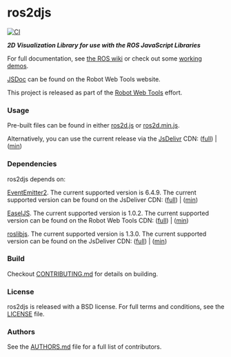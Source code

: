 # ros2djs

[![CI](https://github.com/RobotWebTools/ros2djs/actions/workflows/main.yml/badge.svg)](https://github.com/RobotWebTools/ros2djs/actions/workflows/main.yml)

***2D Visualization Library for use with the ROS JavaScript Libraries***

For full documentation, see [the ROS wiki](http://ros.org/wiki/ros2djs) or check out some [working demos](http://robotwebtools.org/).

[JSDoc](http://robotwebtools.org/ros2djs) can be found on the Robot Web Tools website.

This project is released as part of the [Robot Web Tools](http://robotwebtools.org/) effort.

### Usage

Pre-built files can be found in either [ros2d.js](build/ros2d.js) or [ros2d.min.js](build/ros2d.min.js).

Alternatively, you can use the current release via the [JsDelivr](https://www.jsdelivr.com/) CDN: ([full](https://cdn.jsdelivr.net/npm/ros2d@0/build/ros2d.js)) | ([min](https://cdn.jsdelivr.net/npm/ros2d@0/build/ros2d.min.js))

### Dependencies

ros2djs depends on:

[EventEmitter2](https://github.com/hij1nx/EventEmitter2). The current supported version is 6.4.9. The current supported version can be found on the JsDeliver CDN: ([full](https://cdn.jsdelivr.net/npm/eventemitter2@6/lib/eventemitter2.js)) | ([min](https://cdn.jsdelivr.net/npm/eventemitter2@6/lib/eventemitter2.min.js))

[EaselJS](https://github.com/CreateJS/EaselJS/). The current supported version is 1.0.2. The current supported version can be found on the Robot Web Tools CDN: ([full](https://cdn.jsdelivr.net/npm/easeljs@1/lib/easeljs.js)) | ([min](https://cdn.jsdelivr.net/npm/easeljs@1/lib/easeljs.min.js))

[roslibjs](https://github.com/RobotWebTools/roslibjs). The current supported version is 1.3.0. The current supported version can be found on the JsDeliver CDN: ([full](https://cdn.jsdelivr.net/npm/roslib@1/build/roslib.js)) | ([min](https://cdn.jsdelivr.net/npm/roslib@1/build/roslib.min.js))

### Build

Checkout [CONTRIBUTING.md](CONTRIBUTING.md) for details on building.

### License

ros2djs is released with a BSD license. For full terms and conditions, see the [LICENSE](LICENSE) file.

### Authors

See the [AUTHORS.md](AUTHORS.md) file for a full list of contributors.
